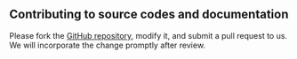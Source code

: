 ## Contributing to source codes and documentation

Please fork the [GitHub repository](https://github.com/WGLab/SVGen), modify it, and submit a pull request to us. We will incorporate the change promptly after review.


